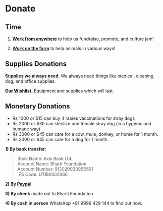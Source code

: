 Donate
=========
Time 
------
1) [**Work from anywhere**]( ?p=contact "contact" ) to help us fundraise, promote, and culture jam!

2) [**Work on the farm**]( ?p=farm) to help animals in various ways!

Supplies Donations
----------
[**Supplies we always need.**]( ?p=supplies "supplies" ) We always need things like medical, cleaning, dog, and office supplies.

[**Our Wishlist.**]( ?p=wishlist "wishlist" ) Equipment and supplies which will last.


Monetary Donations
----------
* Rs 1000 or $15 can buy 4 rabies vaccinations for stray dogs
* Rs 2000 or $30 can sterilize one female stray dog (in a hygenic and humane way)
* Rs 3000 or $45 can care for a cow, mule, donkey, or horse for 1 month.
* Rs 3000 or $45 can care for a dog for 1 month.

**1) By bank transfer:**

> Bank Name: Axis Bank Ltd.<br/>
> Account Name: Bharti Foundation<br/>
> Account Number: 913020030856591<br/>
> IFS Code: UTIB0000066<br/>

**2) By [Paypal](http://badmashpeepal.org/?p=support-us)**

**3) By check** made out to Bharti Foundation

**4) By cash in person** WhatsApp +91 9999 429 144 to find out how.
